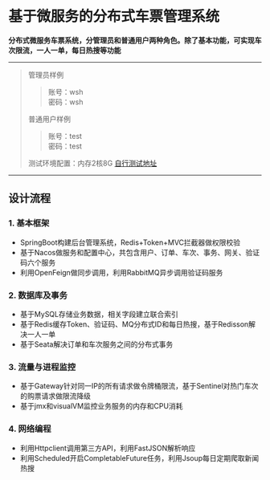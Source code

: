 # 基于微服务的分布式车票管理系统
**分布式微服务车票系统，分管理员和普通用户两种角色。除了基本功能，可实现车次限流，一人一单，每日热搜等功能**
***
>管理员样例
>> 账号：wsh  
>> 密码：wsh
>> 
>普通用户样例  
>> 账号：test  
>> 密码：test
>> 
>测试环境配置：内存2核8G
>[自行测试地址](http://123.207.210.137/)    
***
## 设计流程
### 1. 基本框架
+ SpringBoot构建后台管理系统，Redis+Token+MVC拦截器做权限校验
+ 基于Nacos做服务和配置中心，共包含用户、订单、车次、事务、网关、验证码六个服务
+ 利用OpenFeign做同步调用，利用RabbitMQ异步调用验证码服务
### 2. 数据库及事务
+ 基于MySQL存储业务数据，相关字段建立联合索引
+ 基于Redis缓存Token、验证码、MQ分布式ID和每日热搜，基于Redisson解决一人一单
+ 基于Seata解决订单和车次服务之间的分布式事务
### 3. 流量与进程监控
+ 基于Gateway针对同一IP的所有请求做令牌桶限流，基于Sentinel对热门车次的购票请求做限流降级
+ 基于jmx和visualVM监控业务服务的内存和CPU消耗
### 4. 网络编程
+ 利用Httpclient调用第三方API，利用FastJSON解析响应
+ 利用Scheduled开启CompletableFuture任务，利用Jsoup每日定期爬取新闻热搜
